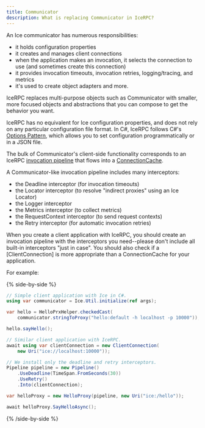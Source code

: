 ```yaml
---
title: Communicator
description: What is replacing Communicator in IceRPC?
---
```


An Ice communicator has numerous responsibilities:
- it holds configuration properties
- it creates and manages client connections
- when the application makes an invocation, it selects the connection to use (and sometimes create this connection)
- it provides invocation timeouts, invocation retries, logging/tracing, and metrics
- it's used to create object adapters
and more.

IceRPC replaces multi-purpose objects such as Communicator with smaller, more focused objects and abstractions that
you can compose to get the behavior you want.

IceRPC has no equivalent for Ice configuration properties, and does not rely on any particular configuration file
format. In C#, IceRPC follows C#'s [Options Pattern](https://learn.microsoft.com/en-us/dotnet/core/extensions/options),
which allows you to set configuration programmatically or in a JSON file.

The bulk of Communicator's client-side functionality corresponds to an IceRPC [invocation pipeline]() that flows into a
[ConnectionCache]().

A Communicator-like invocation pipeline includes many interceptors:
- the Deadline interceptor (for invocation timeouts)
- the Locator interceptor (to resolve "indirect proxies" using an Ice Locator)
- the Logger interceptor
- the Metrics interceptor (to collect metrics)
- the RequestContext interceptor (to send request contexts)
- the Retry interceptor (for automatic invocation retries)

When you create a client application with IceRPC, you should create an invocation pipeline with the interceptors you
need--please don't include all built-in interceptors "just in case". You should also check if a [ClientConnection] is
more appropriate than a ConnectionCache for your application.

For example:

{% side-by-side %}
```csharp
// Simple client application with Ice in C#.
using var communicator = Ice.Util.initialize(ref args);

var hello = HelloPrxHelper.checkedCast(
    communicator.stringToProxy("hello:default -h localhost -p 10000"));

hello.sayHello();
```

```csharp
// Similar client application with IceRPC.
await using var clientConnection = new ClientConnection(
    new Uri("ice://localhost:10000"));

// We install only the deadline and retry interceptors.
Pipeline pipeline = new Pipeline()
    .UseDeadline(TimeSpan.FromSeconds(30))
    .UseRetry()
    .Into(clientConnection);

var helloProxy = new HelloProxy(pipeline, new Uri("ice:/hello"));

await helloProxy.SayHelloAsync();
```
{% /side-by-side %}
